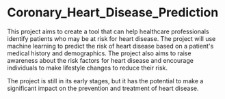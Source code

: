 # Coronary_Heart_Disease_Prediction

This project aims to create a tool that can help healthcare professionals identify patients who may be at risk for heart disease. The project will use machine learning to predict the risk of heart disease based on a patient's medical history and demographics. The project also aims to raise awareness about the risk factors for heart disease and encourage individuals to make lifestyle changes to reduce their risk.

The project is still in its early stages, but it has the potential to make a significant impact on the prevention and treatment of heart disease.
